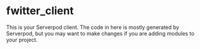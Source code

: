 # fwitter_client

This is your Serverpod client. The code in here is mostly generated by
Serverpod, but you may want to make changes if you are adding modules to your
project.
